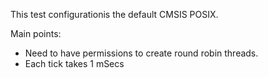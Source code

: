 This test configurationis the default CMSIS POSIX.

Main points:
* Need to have permissions to create round robin threads.
* Each tick takes 1 mSecs
